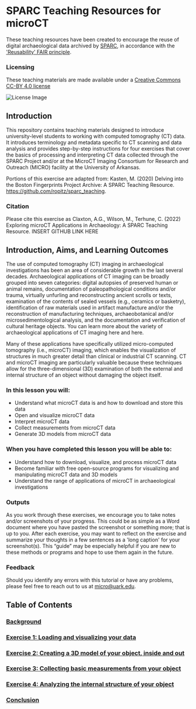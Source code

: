# SPARC Teaching Resources for microCT

These teaching resources have been created to encourage the reuse of digital archaeological data archived by [SPARC](https://sparc.cast.uark.edu/), in accordance with the ['Reusability' FAIR principle](https://www.go-fair.org/fair-principles/).

### Licensing
These teaching materials are made available under a [Creative Commons CC-BY 4.0 license](https://creativecommons.org/licenses/by/4.0/)

![License Image](https://mirrors.creativecommons.org/presskit/buttons/88x31/png/by.png)

## Introduction
This repository contains teaching materials designed to introduce university-level students to working with computed tomography (CT) data. It introduces terminology and metadata specific to CT scanning and data analysis and provides step-by-step instructions for four exercises that cover the basics of processing and interpreting CT data collected through the SPARC Project and/or at the MicroCT Imaging Consortium for Research and Outreach (MICRO) facility at the University of Arkansas. 

Portions of this exercise are adapted from: Kasten, M. (2020) Delving into the Boston Fingerprints Project Archive: A SPARC Teaching Resource. https://github.com/ropitz/sparc_teaching.  

### Citation
Please cite this exercise as Claxton, A.G., Wilson, M., Terhune, C. (2022) Exploring microCT Applications in Archaeology: A SPARC Teaching Resource. INSERT GITHUB LINK HERE


## Introduction, Aims, and Learning Outcomes
The use of computed tomography (CT) imaging in archaeological investigations has been an area of considerable growth in the last several decades. Archaeological applications of CT imaging can be broadly grouped into seven categories: digital autopsies of preserved human or animal remains, documentation of paleopathological conditions and/or trauma, virtually unfurling and reconstructing ancient scrolls or texts, examination of the contents of sealed vessels (e.g., ceramics or basketry), identification of raw materials used in artifact manufacture and/or the reconstruction of manufacturing techniques, archaeobotanical and/or microsedimentological analysis, and the documentation and verification of cultural heritage objects. You can learn more about the variety of archaeological applications of CT imaging here and here. 

Many of these applications have specifically utilized micro-computed tomography (i.e., microCT) imaging, which enables the visualization of structures in much greater detail than clinical or industrial CT scanning. CT and microCT imaging are particularly valuable because these techniques allow for the three-dimensional (3D) examination of both the external and internal structure of an object without damaging the object itself. 

### In this lesson you will:
<ul>
  <li>Understand what microCT data is and how to download and store this data</li>
  <li>Open and visualize microCT data</li>
  <li>Interpret microCT data</li>
  <li>Collect measurements from microCT data</li>
  <li>Generate 3D models from microCT data</li>
</ul>

### When you have completed this lesson you will be able to:
<ul>
  <li>Understand how to download, visualize, and process microCT data</li>
  <li>Become familiar with free open-source programs for visualizing and manipulating microCT data and 3D models</li>
  <li>Understand the range of applications of microCT in archaeological investigations</li>
</ul>

### Outputs
As you work through these exercises, we encourage you to take notes and/or screenshots of your progress. This could be as simple as a Word document where you have pasted the screenshot or something more; that is up to you. After each exercise, you may want to reflect on the exercise and summarize your thoughts in a few sentences as a 'long caption' for your screenshot(s). This “guide” may be especially helpful if you are new to these methods or programs and hope to use them again in the future. 

### Feedback
Should you identify any errors with this tutorial or have any problems, please feel free to reach out to us at micro@uark.edu. 

## Table of Contents
### [Background](/background.md)

### [Exercise 1: Loading and visualizing your data](/exercise_1.md)

### [Exercise 2: Creating a 3D model of your object, inside and out](/exercise_2.md)

### [Exercise 3: Collecting basic measurements from your object](/exercise_3.md)

### [Exercise 4: Analyzing the internal structure of your object](/exercise_4.md)

### [Conclusion](/conclusion.md)
